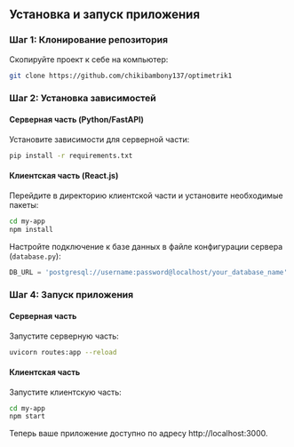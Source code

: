 ## Установка и запуск приложения

### Шаг 1: Клонирование репозитория

Скопируйте проект к себе на компьютер:

```bash
git clone https://github.com/chikibambony137/optimetrik1
```

### Шаг 2: Установка зависимостей

#### Серверная часть (Python/FastAPI)

Установите зависимости для серверной части:

```bash
pip install -r requirements.txt
```

#### Клиентская часть (React.js)

Перейдите в директорию клиентской части и установите необходимые пакеты:

```bash
cd my-app
npm install
```

Настройте подключение к базе данных в файле конфигурации сервера (`database.py`):

```python
DB_URL = 'postgresql://username:password@localhost/your_database_name'
```

### Шаг 4: Запуск приложения

#### Серверная часть

Запустите серверную часть:

```bash
uvicorn routes:app --reload
```

#### Клиентская часть

Запустите клиентскую часть:

```bash
cd my-app
npm start
```

Теперь ваше приложение доступно по адресу http://localhost:3000.
